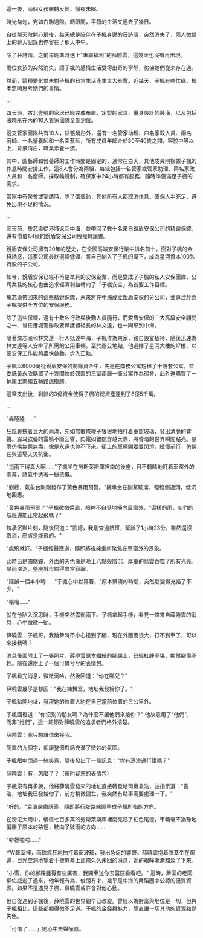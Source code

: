這一夜，兩個女孩輾轉反側，徹夜未眠。

時光匆匆，宛如白駒過隙，轉眼間，平靜的生活又過去了幾日。

自從那天敞開心扉後，每天總是陪伴在子楓身邊的莊詩晴，突然消失了，兩人微信上的聊天記錄也停留在了那天中午。

除了莊詩晴，之前每晚準時送上"專屬福利"的薛曉雲，這幾天也沒有再出現。

兩位女孩的突然消失，讓子楓的感情生活變得出奇的寧靜，彷彿她們從未存在過。

然而，這種變化並未對子楓的日常生活產生太大影響。近幾天，子楓有些忙碌，根本無暇思考她們的事情。

...

四天前，古北壹號的家居已經完成布置，定製的家具、量身設計的裝潢，以及包括張曉彤在內的10人管家團隊全部到位。

這支管家團隊共有10人，除張曉彤外，還有一名管家助理、四名家政人員、兩名廚師、一名營養師和一名園藝師，所有成員年齡介於30至40歲之間，容貌中等以上，背景清白，職業素養一流。

其中，園藝師和營養師的工作時間是固定的，通常在白天，其他成員則根據子楓的作息時間安排工作。這8人會分為兩組，每組包括一名管家或管家助理、兩名家政人員和一名廚師，採取輪班制，確保家中24小時都有服務，隨時準備滿足子楓的需求。

當家中有聚會或宴請時，除了園藝師，其他所有人都取消休息，確保人手充足，避免出現不足的情況。

...

三天前，詹芯渝從港城返回中海，並帶回了數十名來自銳盾安保公司的精銳保鏢，還有價值1.4億的銳盾安保公司股權轉讓書。

銳盾安保公司擁有20年的歷史，在全國高端安保行業中排名前十。面對子楓的金錢誘惑，這家公司最終選擇低頭，將自己納入了子楓的麾下，成為星河資本100%持股的子公司。

如今，銳盾安保已經不再是單純的安保企業，而是變成了子楓的私人安保團隊，公司業務的核心也由追求經濟利益轉向了「子楓安全」為首要工作目標。

詹芯渝帶回來的這些精銳保鏢，未來將在中海成立銳盾安保的分公司，並專注於為子楓提供全方位的安保服務。

除了這些保鏢，還有十數名行政與後勤人員隨行，而銳盾安保的三大高級安全顧問之一、曾任港城警隊政要保護組組長的林文達，也一同來到中海。

隨著詹芯渝和林文達一行人抵達中海，子楓作為東家，親自設宴招待，隨後迅速為林文達等人安排了所需的公用車輛。至於辦公地點，他選擇了星河大樓的17樓，以便安保工作能夠盡快啟動，步入正軌。

子楓以6000萬從銳盾安保的剩餘資金中，先是在商務公寓短租了十幾套公寓，並委託黃永欣購置了十幾間位於郊區的三室兩廳一衛公寓作為宿舍，此外還購買了一輛庫里南和五輛路虎攬勝。

這筆支出後，剩餘的3億資金使得子楓的總資產達到了6億5千萬。

...

"轟隆隆……"

狂風裹挾着豆大的雨滴，宛如無數條鞭子狠狠地拍打着車窗玻璃，發出清脆的響聲。震耳欲聾的雷鳴不斷回響，閃電如銀蛇穿越天際，將昏暗的世界瞬間點亮。暴雨彷彿無窮無盡，像是永遠也停不下來。街上的車輛開着雙閃燈，緩慢前行，仿佛在與這場天災抗衡。

"這雨下得真大啊……"子楓坐在勞斯萊斯庫裡南的後座，目不轉睛地盯着車窗外的雨幕，語氣中透著一絲感慨。

"劉總，氣象台剛剛發布了黃色暴雨預警。"魏承坐在副駕駛席，輕輕側過頭，低沉地回應。

"黃色暴雨預警？"子楓微微蹙眉，眼神不自覺地掃向車窗外，"這樣的雨，咱們的航班還能正常起飛嗎？"

魏承沉默片刻，隨後回道："劉總，我剛查過航班，延誤了1小時23分，雖然還沒取消，應該是能飛的。"

"能飛就好。"子楓輕聲應道，隨即將視線重新聚焦在車窗外的景象。

此時已是四點鐘，外面的天色像是晚上八點般陰沉，厚重的烏雲吞噬了所有光亮。暴雨滂沱，整座城市顯得異常寂靜。

"延誤一個半小時……"子楓心中默算著，"原本緊湊的時間，突然間變得充裕了不少。"

"嗡嗡……"

就在他陷入沉思時，手機突然震動兩下。子楓拿起手機，看見一條來自薛曉雲的消息，心中微微一動。

薛曉雲：子楓哥，我跳舞時不小心扭到了腳，現在外面雨很大，打不到車了，可以來接我嗎？

消息後面附上了一張照片，薛曉雲原本纖細的腳踝上，已經紅腫不堪，顯然腳傷不輕。隨後還附上了一個可憐兮兮的表情包。

子楓看完消息，微微沉吟，然後回道："你在哪兒？"

薛曉雲幾乎是秒回："我在練舞室，地址我發給你了。"

子楓點開地址，發現她的位置大約在自己當前位置的三公里外。

子楓回復道："你沒別的朋友嗎？為什麼不讓他們來接你？" 他故意用了"他們"，而非"她們"，這一細節對薛曉雲的追求者們格外清楚。

薛曉雲：我只想讓你來接我。

簡單的九個字，卻讓整個對話充滿了微妙的氛圍。

子楓眼中閃過一絲笑意，隨後發出了一條訊息："你有港澳通行證嗎？"

薛曉雲：有，怎麼了？（後附疑惑的表情包）

子楓沒有再多說，他將薛曉雲發來的地址直接轉發給司機袁浩，並指示道："袁浩，地址我已發給你了，前方稍微偏左，我突然有點事需要處理一下。"

"好的。"袁浩嚴肅應答，隨即將行駛路線調整成子楓所指的方向。

在滂沱大雨中，價值七百多萬的勞斯萊斯庫裡南亮起了紅色尾燈，車輛毫不猶豫地偏離了原本的路徑，駛向了破雨的方向……

"噼裡啪啦……"

YW舞室裡，雨珠瘋狂地拍打着窗玻璃，發出急促的響聲。薛曉雲抱着膝蓋坐在窗邊，目光空洞地望着手機屏幕上那條久久未回的消息，她的眼眸漸漸黯淡了下來。

"小雪，你的腳踝腫得有些厲害，我開車送你去醫院看看吧。" 這時，舞室的老闆柳佑威走了過來，他年輕有為、俊朗有才，幾乎是中海的舞蹈圈中公認的優質資源。如果不是遇見子楓，薛曉雲或許會對他心動。

但自從遇到子楓後，薛曉雲的世界觀早已改變。曾經以為財富與地位是一切，但與子楓相比，這些都顯得微不足道。子楓的金錢與魅力，簡直讓一切其他的資源黯然失色。

「可惜了……」她心中無聲嘆息。